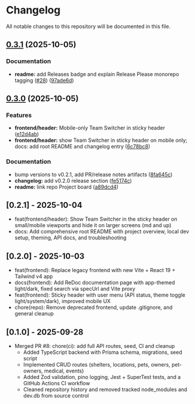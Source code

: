 # Changelog

All notable changes to this repository will be documented in this file.

## [0.3.1](https://github.com/BoldNight153/PetShelterRegistrySystem/compare/v0.3.0...v0.3.1) (2025-10-05)


### Documentation

* **readme:** add Releases badge and explain Release Please monorepo tagging ([#28](https://github.com/BoldNight153/PetShelterRegistrySystem/issues/28)) ([97ade6d](https://github.com/BoldNight153/PetShelterRegistrySystem/commit/97ade6dcbfbbe5a5722772014ac346e8e7fece88))

## [0.3.0](https://github.com/BoldNight153/PetShelterRegistrySystem/compare/v0.2.1...v0.3.0) (2025-10-05)


### Features

* **frontend/header:** Mobile-only Team Switcher in sticky header ([e12d4ab](https://github.com/BoldNight153/PetShelterRegistrySystem/commit/e12d4ab8ced5dd547e321397f94e8319f5328166))
* **frontend/header:** show Team Switcher in sticky header on mobile only; docs: add root README and changelog entry ([6c78bc8](https://github.com/BoldNight153/PetShelterRegistrySystem/commit/6c78bc85bc206490b5f17b5b14cf6bb3708b2da1))


### Documentation

* bump versions to v0.2.1, add PR/release notes artifacts ([8fa645c](https://github.com/BoldNight153/PetShelterRegistrySystem/commit/8fa645c7dbeb1613dafbe5fc48ab279a7974f3a9))
* **changelog:** add v0.2.0 release section ([fe5174c](https://github.com/BoldNight153/PetShelterRegistrySystem/commit/fe5174c03cb26e35c54574de6668cd48325cbfeb))
* **readme:** link repo Project board ([a89dcd4](https://github.com/BoldNight153/PetShelterRegistrySystem/commit/a89dcd47eea49a512dbb9d194a6b88e58c3142c5))

## [0.2.1] - 2025-10-04
- feat(frontend/header): Show Team Switcher in the sticky header on small/mobile viewports and hide it on larger screens (md and up)
- docs: Add comprehensive root README with project overview, local dev setup, theming, API docs, and troubleshooting

## [0.2.0] - 2025-10-03
- feat(frontend): Replace legacy frontend with new Vite + React 19 + Tailwind v4 app
- docs(frontend): Add ReDoc documentation page with app-themed light/dark, fixed search via specUrl and Vite proxy
- feat(frontend): Sticky header with user menu (API status, theme toggle light/system/dark), improved mobile UX
- chore(repo): Remove deprecated frontend, update .gitignore, and general cleanup

## [0.1.0] - 2025-09-28
- Merged PR #8: chore(ci): add full API routes, seed, CI and cleanup
  - Added TypeScript backend with Prisma schema, migrations, seed script
  - Implemented CRUD routes (shelters, locations, pets, owners, pet-owners, medical, events)
  - Added Zod validation, pino logging, Jest + SuperTest tests, and a GitHub Actions CI workflow
  - Cleaned repository history and removed tracked node_modules and dev.db from source control
